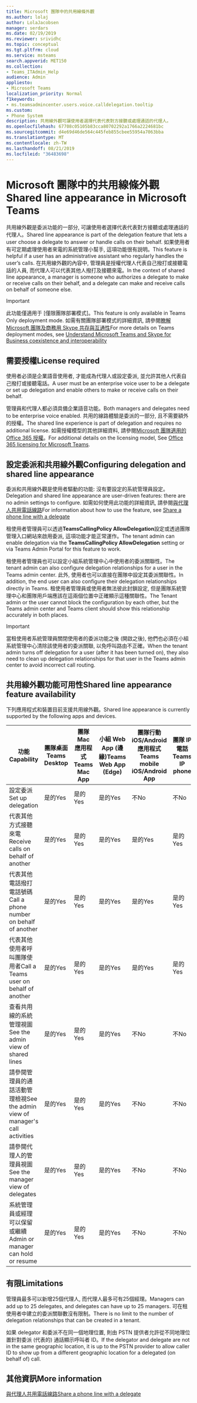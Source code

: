 ```yaml
---
title: Microsoft 團隊中的共用線條外觀
ms.author: lolaj
author: LolaJacobsen
manager: serdars
ms.date: 02/19/2019
ms.reviewer: srividhc
ms.topic: conceptual
ms.tgt.pltfrm: cloud
ms.service: msteams
search.appverid: MET150
ms.collection:
- Teams_ITAdmin_Help
audience: Admin
appliesto:
- Microsoft Teams
localization_priority: Normal
f1keywords:
- ms.teamsadmincenter.users.voice.calldelegation.tooltip
ms.custom:
- Phone System
description: 共用線外觀可讓使用者選擇代表代表對方接聽或處理通話的代理人。
ms.openlocfilehash: 67708c05105b83cca80702292a1766a2224681bc
ms.sourcegitcommit: d4e69d46de564c445feb855cbee55954a7063bba
ms.translationtype: MT
ms.contentlocale: zh-TW
ms.lasthandoff: 08/21/2019
ms.locfileid: "36483698"
---
```

# <a name="shared-line-appearance-in-microsoft-teams"></a><span data-ttu-id="bc85f-103">Microsoft 團隊中的共用線條外觀</span><span class="sxs-lookup"><span data-stu-id="bc85f-103">Shared line appearance in Microsoft Teams</span></span>

<span data-ttu-id="bc85f-104">共用線外觀是委派功能的一部分, 可讓使用者選擇代表代表對方接聽或處理通話的代理人。</span><span class="sxs-lookup"><span data-stu-id="bc85f-104">Shared line appearance is part of the delegation feature that lets a user choose a delegate to answer or handle calls on their behalf.</span></span> <span data-ttu-id="bc85f-105">如果使用者有可定期處理使用者來電的系統管理小幫手, 這項功能很有説明。</span><span class="sxs-lookup"><span data-stu-id="bc85f-105">This feature is helpful if a user has an administrative assistant who regularly handles the user’s calls.</span></span> <span data-ttu-id="bc85f-106">在共用線外觀的內容中, 管理員是授權代理人代表自己撥打或接聽電話的人員, 而代理人可以代表其他人撥打及接聽來電。</span><span class="sxs-lookup"><span data-stu-id="bc85f-106">In the context of shared line appearance, a manager is someone who authorizes a delegate to make or receive calls on their behalf, and a delegate can make and receive calls on behalf of someone else.</span></span>

> [!IMPORTANT]
> <span data-ttu-id="bc85f-107">此功能僅適用于 [僅限團隊部署模式]。</span><span class="sxs-lookup"><span data-stu-id="bc85f-107">This feature is only available in Teams Only deployment mode.</span></span> <span data-ttu-id="bc85f-108">如需有關團隊部署模式的詳細資訊, 請參閱[瞭解 Microsoft 團隊及商務用 Skype 共存與互通性](teams-and-skypeforbusiness-coexistence-and-interoperability.md)</span><span class="sxs-lookup"><span data-stu-id="bc85f-108">For more details on Teams deployment modes, see [Understand Microsoft Teams and Skype for Business coexistence and interoperability](teams-and-skypeforbusiness-coexistence-and-interoperability.md)</span></span>

## <a name="license-required"></a><span data-ttu-id="bc85f-109">需要授權</span><span class="sxs-lookup"><span data-stu-id="bc85f-109">License required</span></span>

<span data-ttu-id="bc85f-110">使用者必須是企業語音使用者, 才能成為代理人或設定委派, 並允許其他人代表自己撥打或接聽電話。</span><span class="sxs-lookup"><span data-stu-id="bc85f-110">A user must be an enterprise voice user to be a delegate or set up delegation and enable others to make or receive calls on their behalf.</span></span>

<span data-ttu-id="bc85f-111">管理員和代理人都必須具備企業語音功能。</span><span class="sxs-lookup"><span data-stu-id="bc85f-111">Both managers and delegates need to be enterprise voice enabled.</span></span> <span data-ttu-id="bc85f-112">共用的線路體驗是委派的一部分, 且不需要額外的授權。</span><span class="sxs-lookup"><span data-stu-id="bc85f-112">The shared line experience is part of delegation and requires no additional license.</span></span> <span data-ttu-id="bc85f-113">如需授權模型的其他詳細資料, 請參閱[Microsoft 團隊適用的 Office 365 授權](office-365-licensing.md)。</span><span class="sxs-lookup"><span data-stu-id="bc85f-113">For additional details on the licensing model, See [Office 365 licensing for Microsoft Teams](office-365-licensing.md).</span></span>

## <a name="configuring-delegation-and-shared-line-appearance"></a><span data-ttu-id="bc85f-114">設定委派和共用線外觀</span><span class="sxs-lookup"><span data-stu-id="bc85f-114">Configuring delegation and shared line appearance</span></span>

<span data-ttu-id="bc85f-115">委派和共用線外觀是使用者驅動的功能: 沒有要設定的系統管理員設定。</span><span class="sxs-lookup"><span data-stu-id="bc85f-115">Delegation and shared line appearance are user-driven features: there are no admin settings to configure.</span></span> <span data-ttu-id="bc85f-116">如需如何使用此功能的詳細資訊, 請參閱[與代理人共用電話線路](https://support.office.com/article/share-a-phone-line-with-a-delegate-16307929-a51f-43fc-8323-3b1bf115e5a8)</span><span class="sxs-lookup"><span data-stu-id="bc85f-116">For information about how to use the feature, see [Share a phone line with a delegate](https://support.office.com/article/share-a-phone-line-with-a-delegate-16307929-a51f-43fc-8323-3b1bf115e5a8)</span></span>

<span data-ttu-id="bc85f-117">租使用者管理員可以透過**TeamsCallingPolicy AllowDelegation**設定或透過團隊管理入口網站來啟用委派, 這項功能才能正常運作。</span><span class="sxs-lookup"><span data-stu-id="bc85f-117">The tenant admin can enable delegation via the **TeamsCallingPolicy AllowDelegation** setting or via Teams Admin Portal for this feature to work.</span></span> 

<span data-ttu-id="bc85f-118">租使用者管理員也可以設定小組系統管理中心中使用者的委派關聯性。</span><span class="sxs-lookup"><span data-stu-id="bc85f-118">The tenant admin can also configure delegation relationships for a user in the Teams admin center.</span></span> <span data-ttu-id="bc85f-119">此外, 使用者也可以直接在團隊中設定其委派關聯性。</span><span class="sxs-lookup"><span data-stu-id="bc85f-119">In addition, the end user can also configure their delegation relationships directly in Teams.</span></span> <span data-ttu-id="bc85f-120">租使用者管理員或使用者無法彼此封鎖設定, 但是團隊系統管理中心和團隊用戶端應該在這兩個位置中正確顯示這種關聯性。</span><span class="sxs-lookup"><span data-stu-id="bc85f-120">The Tenant admin or the user cannot block the configuration by each other, but the Teams admin center and Teams client should show this relationship accurately in both places.</span></span> 

> [!IMPORTANT]
> <span data-ttu-id="bc85f-121">當租使用者系統管理員關閉使用者的委派功能之後 (開啟之後), 他們也必須在小組系統管理中心清除該使用者的委派關聯, 以免呼叫路由不正確。</span><span class="sxs-lookup"><span data-stu-id="bc85f-121">When the tenant admin turns off delegation for a user (after it has been turned on), they also need to clean up delegation relationships for that user in the Teams admin center to avoid incorrect call routing.</span></span>

## <a name="shared-line-appearance-feature-availability"></a><span data-ttu-id="bc85f-122">共用線外觀功能可用性</span><span class="sxs-lookup"><span data-stu-id="bc85f-122">Shared line appearance feature availability</span></span>

<span data-ttu-id="bc85f-123">下列應用程式和裝置目前支援共用線外觀。</span><span class="sxs-lookup"><span data-stu-id="bc85f-123">Shared line appearance is currently supported by the following apps and devices.</span></span>

| <span data-ttu-id="bc85f-124">功能</span><span class="sxs-lookup"><span data-stu-id="bc85f-124">Capability</span></span> | <span data-ttu-id="bc85f-125">團隊桌面</span><span class="sxs-lookup"><span data-stu-id="bc85f-125">Teams Desktop</span></span> | <span data-ttu-id="bc85f-126">團隊 Mac 應用程式</span><span class="sxs-lookup"><span data-stu-id="bc85f-126">Teams Mac App</span></span> | <span data-ttu-id="bc85f-127">小組 Web App (邊緣)</span><span class="sxs-lookup"><span data-stu-id="bc85f-127">Teams Web App (Edge)</span></span> |<span data-ttu-id="bc85f-128">團隊行動 iOS/Android 應用程式</span><span class="sxs-lookup"><span data-stu-id="bc85f-128">Teams mobile iOS/Android App</span></span> | <span data-ttu-id="bc85f-129">團隊 IP 電話</span><span class="sxs-lookup"><span data-stu-id="bc85f-129">Teams IP phone</span></span> |
|------------|---------------|---------------|----------------------|-----------------------------|----------------|
| <span data-ttu-id="bc85f-130">設定委派</span><span class="sxs-lookup"><span data-stu-id="bc85f-130">Set up delegation</span></span> | <span data-ttu-id="bc85f-131">是的</span><span class="sxs-lookup"><span data-stu-id="bc85f-131">Yes</span></span> | <span data-ttu-id="bc85f-132">是的</span><span class="sxs-lookup"><span data-stu-id="bc85f-132">Yes</span></span> | <span data-ttu-id="bc85f-133">是的</span><span class="sxs-lookup"><span data-stu-id="bc85f-133">Yes</span></span> | <span data-ttu-id="bc85f-134">不</span><span class="sxs-lookup"><span data-stu-id="bc85f-134">No</span></span> | <span data-ttu-id="bc85f-135">不</span><span class="sxs-lookup"><span data-stu-id="bc85f-135">No</span></span> |
| <span data-ttu-id="bc85f-136">代表其他方式接聽來電</span><span class="sxs-lookup"><span data-stu-id="bc85f-136">Receive calls on behalf of another</span></span> | <span data-ttu-id="bc85f-137">是的</span><span class="sxs-lookup"><span data-stu-id="bc85f-137">Yes</span></span> | <span data-ttu-id="bc85f-138">是的</span><span class="sxs-lookup"><span data-stu-id="bc85f-138">Yes</span></span> | <span data-ttu-id="bc85f-139">是的</span><span class="sxs-lookup"><span data-stu-id="bc85f-139">Yes</span></span> | <span data-ttu-id="bc85f-140">是的</span><span class="sxs-lookup"><span data-stu-id="bc85f-140">Yes</span></span> | <span data-ttu-id="bc85f-141">是的</span><span class="sxs-lookup"><span data-stu-id="bc85f-141">Yes</span></span> |
| <span data-ttu-id="bc85f-142">代表其他電話撥打電話號碼</span><span class="sxs-lookup"><span data-stu-id="bc85f-142">Call a phone number on behalf of another</span></span> | <span data-ttu-id="bc85f-143">是的</span><span class="sxs-lookup"><span data-stu-id="bc85f-143">Yes</span></span> | <span data-ttu-id="bc85f-144">是的</span><span class="sxs-lookup"><span data-stu-id="bc85f-144">Yes</span></span> | <span data-ttu-id="bc85f-145">是的</span><span class="sxs-lookup"><span data-stu-id="bc85f-145">Yes</span></span> | <span data-ttu-id="bc85f-146">是的</span><span class="sxs-lookup"><span data-stu-id="bc85f-146">Yes</span></span> | <span data-ttu-id="bc85f-147">是的</span><span class="sxs-lookup"><span data-stu-id="bc85f-147">Yes</span></span> |
| <span data-ttu-id="bc85f-148">代表其他使用者呼叫團隊使用者</span><span class="sxs-lookup"><span data-stu-id="bc85f-148">Call a Teams user on behalf of another</span></span> | <span data-ttu-id="bc85f-149">是的</span><span class="sxs-lookup"><span data-stu-id="bc85f-149">Yes</span></span> | <span data-ttu-id="bc85f-150">是的</span><span class="sxs-lookup"><span data-stu-id="bc85f-150">Yes</span></span> | <span data-ttu-id="bc85f-151">是的</span><span class="sxs-lookup"><span data-stu-id="bc85f-151">Yes</span></span> | <span data-ttu-id="bc85f-152">是的</span><span class="sxs-lookup"><span data-stu-id="bc85f-152">Yes</span></span> | <span data-ttu-id="bc85f-153">是的</span><span class="sxs-lookup"><span data-stu-id="bc85f-153">Yes</span></span> |
| <span data-ttu-id="bc85f-154">查看共用線的系統管理視圖</span><span class="sxs-lookup"><span data-stu-id="bc85f-154">See the admin view of shared lines</span></span> | <span data-ttu-id="bc85f-155">是的</span><span class="sxs-lookup"><span data-stu-id="bc85f-155">Yes</span></span> | <span data-ttu-id="bc85f-156">是的</span><span class="sxs-lookup"><span data-stu-id="bc85f-156">Yes</span></span> | <span data-ttu-id="bc85f-157">是的</span><span class="sxs-lookup"><span data-stu-id="bc85f-157">Yes</span></span> | <span data-ttu-id="bc85f-158">不</span><span class="sxs-lookup"><span data-stu-id="bc85f-158">No</span></span> | <span data-ttu-id="bc85f-159">不</span><span class="sxs-lookup"><span data-stu-id="bc85f-159">No</span></span> |
| <span data-ttu-id="bc85f-160">請參閱管理員的通話活動管理檢視</span><span class="sxs-lookup"><span data-stu-id="bc85f-160">See the admin view of manager's call activities</span></span> | <span data-ttu-id="bc85f-161">是的</span><span class="sxs-lookup"><span data-stu-id="bc85f-161">Yes</span></span> | <span data-ttu-id="bc85f-162">是的</span><span class="sxs-lookup"><span data-stu-id="bc85f-162">Yes</span></span> | <span data-ttu-id="bc85f-163">是的</span><span class="sxs-lookup"><span data-stu-id="bc85f-163">Yes</span></span> | <span data-ttu-id="bc85f-164">不</span><span class="sxs-lookup"><span data-stu-id="bc85f-164">No</span></span> | <span data-ttu-id="bc85f-165">不</span><span class="sxs-lookup"><span data-stu-id="bc85f-165">No</span></span> |
| <span data-ttu-id="bc85f-166">請參閱代理人的管理員視圖</span><span class="sxs-lookup"><span data-stu-id="bc85f-166">See the manager view of delegates</span></span> | <span data-ttu-id="bc85f-167">是的</span><span class="sxs-lookup"><span data-stu-id="bc85f-167">Yes</span></span> | <span data-ttu-id="bc85f-168">是的</span><span class="sxs-lookup"><span data-stu-id="bc85f-168">Yes</span></span> | <span data-ttu-id="bc85f-169">是的</span><span class="sxs-lookup"><span data-stu-id="bc85f-169">Yes</span></span> | <span data-ttu-id="bc85f-170">不</span><span class="sxs-lookup"><span data-stu-id="bc85f-170">No</span></span> | <span data-ttu-id="bc85f-171">不</span><span class="sxs-lookup"><span data-stu-id="bc85f-171">No</span></span> |
| <span data-ttu-id="bc85f-172">系統管理員或經理可以保留或繼續</span><span class="sxs-lookup"><span data-stu-id="bc85f-172">Admin or manager can hold or resume</span></span> | <span data-ttu-id="bc85f-173">是的</span><span class="sxs-lookup"><span data-stu-id="bc85f-173">Yes</span></span> | <span data-ttu-id="bc85f-174">是的</span><span class="sxs-lookup"><span data-stu-id="bc85f-174">Yes</span></span> | <span data-ttu-id="bc85f-175">是的</span><span class="sxs-lookup"><span data-stu-id="bc85f-175">Yes</span></span> | <span data-ttu-id="bc85f-176">不</span><span class="sxs-lookup"><span data-stu-id="bc85f-176">No</span></span> | <span data-ttu-id="bc85f-177">不</span><span class="sxs-lookup"><span data-stu-id="bc85f-177">No</span></span> |

## <a name="limitations"></a><span data-ttu-id="bc85f-178">有限</span><span class="sxs-lookup"><span data-stu-id="bc85f-178">Limitations</span></span>

<span data-ttu-id="bc85f-179">管理員最多可以新增25個代理人, 而代理人最多可有25個經理。</span><span class="sxs-lookup"><span data-stu-id="bc85f-179">Managers can add up to 25 delegates, and delegates can have up to 25 managers.</span></span> <span data-ttu-id="bc85f-180">可在租使用者中建立的委派關聯數沒有限制。</span><span class="sxs-lookup"><span data-stu-id="bc85f-180">There is no limit to the number of delegation relationships that can be created in a tenant.</span></span> 
 
<span data-ttu-id="bc85f-181">如果 delegator 和委派不在同一個地理位置, 則由 PSTN 提供者允許從不同地理位置針對委派 (代表的) 通話顯示呼叫者 ID。</span><span class="sxs-lookup"><span data-stu-id="bc85f-181">If the delegator and delegate are not in the same geographic location, it is up to the PSTN provider to allow caller ID to show up from a different geographic location for a delegated (on behalf of) call.</span></span> 
 
## <a name="more-information"></a><span data-ttu-id="bc85f-182">其他資訊</span><span class="sxs-lookup"><span data-stu-id="bc85f-182">More information</span></span>

[<span data-ttu-id="bc85f-183">與代理人共用電話線路</span><span class="sxs-lookup"><span data-stu-id="bc85f-183">Share a phone line with a delegate</span></span>](https://support.office.com/article/share-a-phone-line-with-a-delegate-16307929-a51f-43fc-8323-3b1bf115e5a8)
